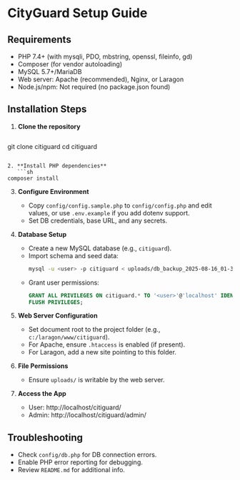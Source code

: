 # CityGuard Setup Guide

## Requirements

- PHP 7.4+ (with mysqli, PDO, mbstring, openssl, fileinfo, gd)
- Composer (for vendor autoloading)
- MySQL 5.7+/MariaDB
- Web server: Apache (recommended), Nginx, or Laragon
- Node.js/npm: Not required (no package.json found)

## Installation Steps

1. **Clone the repository**
   ```sh
git clone <repo-url> citiguard
cd citiguard
```

2. **Install PHP dependencies**
   ```sh
composer install
```

3. **Configure Environment**
   - Copy `config/config.sample.php` to `config/config.php` and edit values, or use `.env.example` if you add dotenv support.
   - Set DB credentials, base URL, and any secrets.

4. **Database Setup**
   - Create a new MySQL database (e.g., `citiguard`).
   - Import schema and seed data:
     ```sh
     mysql -u <user> -p citiguard < uploads/db_backup_2025-08-16_01-31-31.sql
     ```
   - Grant user permissions:
     ```sql
     GRANT ALL PRIVILEGES ON citiguard.* TO '<user>'@'localhost' IDENTIFIED BY '<password>';
     FLUSH PRIVILEGES;
     ```

5. **Web Server Configuration**
   - Set document root to the project folder (e.g., `c:/laragon/www/citiguard`).
   - For Apache, ensure `.htaccess` is enabled (if present).
   - For Laragon, add a new site pointing to this folder.

6. **File Permissions**
   - Ensure `uploads/` is writable by the web server.

7. **Access the App**
   - User: http://localhost/citiguard/
   - Admin: http://localhost/citiguard/admin/

## Troubleshooting
- Check `config/db.php` for DB connection errors.
- Enable PHP error reporting for debugging.
- Review `README.md` for additional info.

